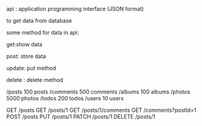 api : application programming interface (JSON format)

to get data from database

some method for data in api: 

get:show data

post:  store data 

update: put method

delete : delete method



/posts	100 posts
/comments	500 comments
/albums	100 albums
/photos	5000 photos
/todos	200 todos
/users	10 users


GET	/posts
GET	/posts/1
GET	/posts/1/comments
GET	/comments?postId=1
POST	/posts
PUT	/posts/1
PATCH	/posts/1
DELETE	/posts/1